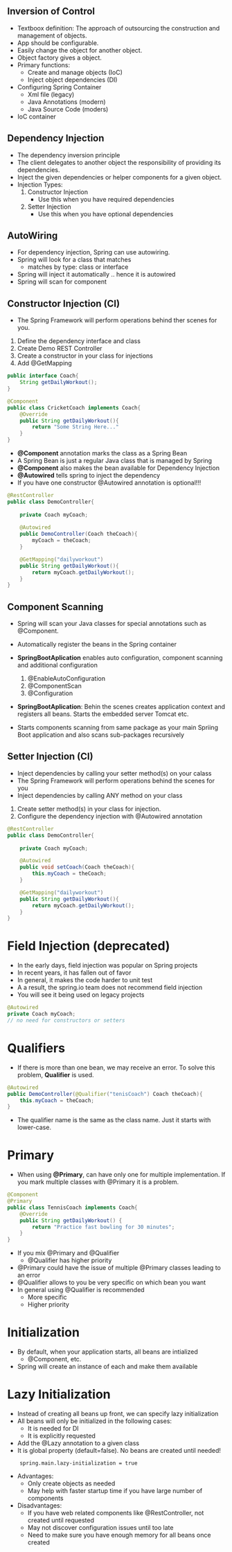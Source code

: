 ## Inversion of Control
* Textboox definition: The approach of outsourcing the construction and management of objects.
* App should be configurable.
* Easily change the object for another object.
* Object factory gives a object.
* Primary functions:
    * Create and manage objects (IoC)
    * Inject object dependencies (DI)
* Configuring Spring Container
    * Xml file (legacy)
    * Java Annotations (modern)
    * Java Source Code (moders)
* IoC container

## Dependency Injection
* The dependency inversion principle
* The client delegates to another object the responsibility of providing its dependencies.
* Inject the given dependencies or helper components for a given object.
* Injection Types:
    1. Constructor Injection
        * Use this when you have required dependencies
    1. Setter Injection
        * Use this when you have optional dependencies

## AutoWiring
* For dependency injection, Spring can use autowiring.
* Spring will look for a class that matches
    * matches by type: class or interface
* Spring will inject it automatically .. hence it is autowired
* Spring will scan for component

## Constructor Injection (CI)
* The Spring Framework will perform operations behind ther scenes for you.
1. Define the dependency interface and class
1. Create Demo REST Controller
1. Create a constructor in your class for injections
1. Add @GetMapping 
```java
public interface Coach{
    String getDailyWorkout();
}

@Component
public class CricketCoach implements Coach{
    @Override
    public String getDailyWorkout(){
        return "Some String Here..."
    }
}
```
* **@Component** annotation marks the class as a Spring Bean
* A Spring Bean is just a regular Java class that is managed by Spring
* **@Component** also makes the bean available for Dependency Injection
* **@Autowired** tells spring to inject the dependency
* If you have one constructor @Autowired annotation is optional!!!

```Java
@RestController
public class DemoController{
    
    private Coach myCoach;
    
    @Autowired
    public DemoController(Coach theCoach){
        myCoach = theCoach;
    }

    @GetMapping("dailyworkout")
    public String getDailyWorkout(){
        return myCoach.getDailyWorkout();
    }
}
```

## Component Scanning
* Spring will scan your Java classes for special annotations such as @Component.
* Automatically register the beans in the Spring container 
* **SpringBootAplication** enables auto configuration, component scanning and additional configuration
    1. @EnableAutoConfiguration 
    1. @ComponentScan
    1. @Configuration

* **SpringBootAplication**: Behin the scenes creates application context and registers all beans. Starts the embedded server Tomcat etc.
* Starts components scanning from same package as your main Spriing Boot application and also scans sub-packages recursively

## Setter Injection (CI)
* Inject dependencies by calling your setter method(s) on your calass
* The Spring Framework will perform operations behind the scenes for you
* Inject dependencies by calling ANY method on your class
1. Create setter method(s) in your class for injection.
1. Configure the dependency injection with @Autowired annotation
```Java
@RestController
public class DemoController{
    
    private Coach myCoach;

    @Autowired
    public void setCoach(Coach theCoach){
        this.myCoach = theCoach;
    }

    @GetMapping("dailyworkout")
    public String getDailyWorkout(){
        return myCoach.getDailyWorkout();
    }
}
```

# Field Injection (deprecated)
* In the early days, field injection was popular on Spring projects
* In recent years, it has fallen out of favor
* In general, it makes the code harder to unit test
* A a result, the spring.io team does not recommend field injection
* You will see it being used on legacy projects
```Java
@Autowired
private Coach myCoach;
// no need for constructors or setters
```

# Qualifiers
* If there is more than one bean, we may receive an error. To solve this problem, **Qualifier** is used.
```Java
@Autowired
public DemoController(@Qualifier("tenisCoach") Coach theCoach){
    this.myCoach = theCoach;
}
```
* The qualifier name is the same as the class name. Just it starts with lower-case.

# Primary
* When using **@Primary**, can have only one for multiple implementation. If you mark multiple classes with @Primary it is a problem.
```Java
@Component
@Primary
public class TennisCoach implements Coach{
    @Override
    public String getDailyWorkout() {
        return "Practice fast bowling for 30 minutes";
    }
}
```
* If you mix @Primary and @Qualifier
    * @Qualifier has higher priority
* @Primary could have   the issue of multiple @Primary classes leading to an error
* @Qualifier allows to you be very specific on which bean you want
* In general using @Qualifier is recommended
    * More specific
    * Higher priority

# Initialization
* By default, when your application starts, all beans are intialized
    * @Component, etc.
* Spring will create an instance of each and make them available

# Lazy Initialization
* Instead of creating all beans up front, we can specify lazy initialization
* All beans will only be initialized in the following cases:
    * It is needed for DI
    * It is explicitly requested
* Add the @Lazy annotation to a given class
* It is global property (default=false). No beans are created until needed!
```
    spring.main.lazy-initialization = true
```
* Advantages:
    * Only create objects as needed
    * May help with faster startup time if you have large number of components
* Disadvantages:
    * If you have web related components like @RestController, not created until requested
    * May not discover configuration issues until too late
    * Need to make sure you have enough memory for all beans once created